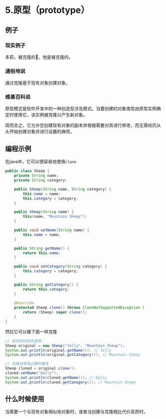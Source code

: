 # 5.原型（prototype）

## 例子

### 现实例子

多莉，被克隆的🐏，他是被克隆的。

### 通俗地说

通过克隆基于现有对象创建对象。

### 维基百科说

原型模式是软件开发中的一种创造型涉及模式。当要创建的对象类型由原型实例确定时使用它，该实例被克隆以产生新对象。

简而言之，它允许您创建现有对象的副本并根据需要对其进行修改，而无需经历从头开始创建对象并进行设置的麻烦。

## 编程示例

在java中，它可以很容易地使用`clone`

```java
public class Sheep {
    private String name;
    private String category;

    public Sheep(String name, String category) {
        this.name = name;
        this.category = category;
    }

    public Sheep(String name) {
        this(name, "Mountain Sheep");
    }

    public void setName(String name) {
        this.name = name;
    }

    public String getName() {
        return this.name;
    }

    public void setCategory(String category) {
        this.category = category;
    }

    public String getCategory() {
        return this.category;
    }
    
    @Override
    protected Sheep clone() throws CloneNotSupportedException {
        return (Sheep) super.clone();
    }
}
```

然后它可以像下面一样克隆

```java
// 在你的代码中使用：
Sheep original = new Sheep("Jolly", "Mountain Sheep");
System.out.println(original.getName()); // Jolly
System.out.println(original.getCategory()); // Mountain Sheep

// 克隆并修改必要的属性
Sheep cloned = original.clone();
cloned.setName("Dolly");
System.out.println(cloned.getName()); // Dolly
System.out.println(cloned.getCategory()); // Mountain Sheep
```

## 什么时候使用

当需要一个与现有对象相似地对象时，或者当创建与克隆相比代价高昂时。